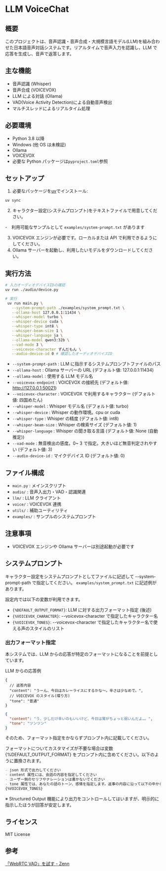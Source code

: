 # LLM VoiceChat

## 概要

このプロジェクトは、音声認識・音声合成・大規模言語モデル(LLM)を組み合わせた日本語音声対話システムです。リアルタイムで音声入力を認識し、LLM で応答を生成し、音声で返答します。

## 主な機能

- 音声認識 (Whisper)
- 音声合成 (VOICEVOX)
- LLM による対話 (Ollama)
- VAD(Voice Activity Detection)による自動音声検出
- マルチスレッドによるリアルタイム処理

## 必要環境

- Python 3.8 以降
- Windows (他 OS は未検証)
- Ollama
- VOICEVOX
- 必要な Python パッケージは`pyproject.toml`参照

## セットアップ

1. 必要なパッケージを[uv](https://github.com/astral-sh/uv)でインストール:

```sh
uv sync
```

2. キャラクター設定(システムプロンプト)をテキストファイルで用意してください。

-　利用可能なサンプルとして `examples/system-prompt.txt` があります

3. VOICEVOX エンジンが必要です。ローカルまたは API で利用できるようにしてください。
4. Ollama サーバーを起動し、利用したいモデルをダウンロードしてください。

## 実行方法

```sh
# 入力オーディオデバイスIDの確認
uv run ./audio/device.py

# 実行
 uv run main.py \
   --system-prompt-path ./examples/system_prompt.txt \
   --ollama-host 127.0.0.1:11434 \
   --whisper-model turbo \
   --whisper-device cuda \
   --whisper-type int8 \
   --whisper-beam-size 1 \
   --whisper-language ja \
   --ollama-model qwen3:32b \
   --vad-mode 3 \
   --voicevox-character ずんだもん \
   --audio-device-id 0 # 確認したオーディオデバイスID
```

- `--system-prompt-path` : LLM に指示するシステムプロンプトファイルのパス
- `--ollama-host` : Ollama サーバーの URL (デフォルト値: 127.0.0.1:11434)
- `--ollama-model` : 使用する LLM モデル名
- `--voicevox-endpoint` : VOICEVOX の接続先 (デフォルト値: http://127.0.0.1:50021)
- `--voicevox-character` : VOICEVOX で利用するキャラクター (デフォルト値: 四国めたん)
- `--whisper-model` : Whisper モデル名 (デフォルト値: turbo)
- `--whisper-device` : Whisper の動作環境。cpu or cuda
- `--whisper-type` : Whisper の精度 (デフォルト値: int8)
- `--whisper-beam-size` : Whisper の検索サイズ (デフォルト値: 1)
- `--whisper-language` : Whisper の聞き取る言語 (デフォルト値: None (自動推定))
- `--vad-mode` : 無音検出の感度。0~ 3 で指定。大きいほど無音判定されやすい (デフォルト値: 3)
- `--audio-device-id` : マイクデバイス ID (デフォルト値: 0)

## ファイル構成

- `main.py` : メインスクリプト
- `audio/` : 音声入出力・VAD・認識関連
- `llm/` : LLM クライアント
- `voice/` : VOICEVOX 連携
- `utils/` : 補助ユーティリティ
- `examples/` : サンプルのシステムプロンプト

## 注意事項

- VOICEVOX エンジンや Ollama サーバーは別途起動が必要です

## システムプロンプト

キャラクター設定をシステムプロンプトとしてファイルに記述して --system-prompt-path で指定してください。
`examples/system_prompt.txt` に記述例があります。

設定内では以下の変数が利用できます。

- `{%DEFAULT_OUTPUT_FORMAT}`: LLM に対する出力フォーマット指定 (後述)
- `{%VOICEVOX_CHARACTER}`: --voicevox-character で指定したキャラクター名
- `{%VOICEVOX_TONES}`: --voicevox-character で指定したキャラクター名で使える声のスタイルのリスト

### 出力フォーマット指定

本システムでは、LLM からの応答が特定のフォーマットになることを前提としています。

LLM からの応答例

```jsonc
{
  // 返答内容
  "content": "うーん、今日はカレーライスにするかな～。辛さは少なめで。",
  // VOICEVOX のスタイル(喋り方)
  "tone": "普通"
}
```

```json
{
  "content": "う、少しだけ辛いのもいいけど、今日は胃がちょっと弱いんだよ…。",
  "tone": "ツンツン"
}
```

そのため、フォーマット指定をかならずプロンプト内に記載してください。

フォーマットについてカスタマイズが不要な場合は変数 {%DEFAULT_OUTPUT_FORMAT} をプロンプト内に含めてください。以下のように置換されます。

```markdown
- json 形式で出力してください
- content 属性には、会話の内容を指定してください
- ユーザー側のセリフやナレーションは書かないでください
- tone 属性では、あなたの話のトーン、感情を指定します。返事の内容に沿って以下の中から選んでください
{%VOICEVOX_TONES}
```

※ Structured Output 機能により出力をコントロールしてはいますが、明示的に指示したほうが回答が安定します。

## ライセンス

MIT License

## 参考

[「WebRTC VAD」を試す - Zenn](https://zenn.dev/kun432/scraps/ec4666f467832c)
